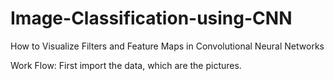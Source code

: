 # Image-Classification-using-CNN

How to Visualize Filters and Feature Maps in Convolutional Neural Networks  


Work Flow:
First import the data, which are the pictures.
